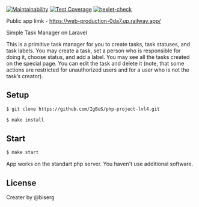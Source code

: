 [![Maintainability](https://api.codeclimate.com/v1/badges/1aaf2533df9923f6aa6c/maintainability)](https://codeclimate.com/github/IgBuS/php-project-lvl4/maintainability)
[![Test Coverage](https://api.codeclimate.com/v1/badges/1aaf2533df9923f6aa6c/test_coverage)](https://codeclimate.com/github/IgBuS/php-project-lvl4/test_coverage)
[![hexlet-check](https://github.com/IgBuS/php-project-lvl4/actions/workflows/hexlet-check.yml/badge.svg)](https://github.com/IgBuS/php-project-lvl4/actions/workflows/hexlet-check.yml)


Public app limk - https://web-production-0da7.up.railway.app/

Simple Task Manager on Laravel

This is a primitive task manager for you to create tasks, task statuses, and task labels. You may create a task, set a person who is responsible for doing it, choose status, and add a label. You may see all the tasks created on the special page. You can edit the task and delete it (note, that some actions are restricted for unauthorized users and for a user who is not the task’s creator). 


## Setup

```sh
$ git clone https://github.com/IgBuS/php-project-lvl4.git

$ make install
```

## Start

```sh
$ make start
```
App works on the standart php server. You haven't use additional software.

## License

Creater by @biserg
